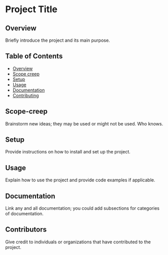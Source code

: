 # Project Title
## Overview
Briefly introduce the project and its main purpose.

## Table of Contents
- [Overview](#overview)
- [Scope creep](#scope-creep)
- [Setup](#setup)
- [Usage](#usage)
- [Documentation](#documentation)
- [Contributing](#contributors)
## Scope-creep
Brainstorm new ideas; they may be used or might not be used. Who knows.
## Setup
Provide instructions on how to install and set up the project.

## Usage
Explain how to use the project and provide code examples if applicable.

## Documentation
Link any and all documentation; you could add subsections for categories of documentation.

## Contributors
Give credit to individuals or organizations that have contributed to the project.
